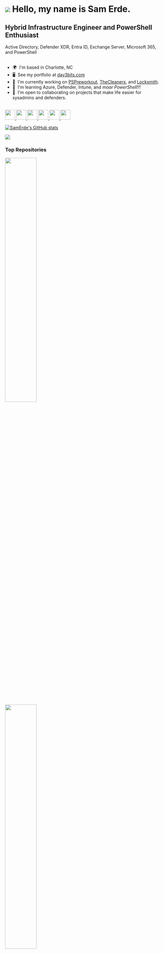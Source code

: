 # ![](https://user-images.githubusercontent.com/18350557/176309783-0785949b-9127-417c-8b55-ab5a4333674e.gif) Hello, my name is Sam Erde.

## Hybrid Infrastructure Engineer and PowerShell Enthusiast
Active Directory, Defender XDR, Entra ID, Exchange Server, Microsoft 365, and PowerShell
&nbsp;  
&nbsp;  
- 🌍  I'm based in Charlotte, NC
- 🖥️  See my portfolio at [day3bits.com](http://day3bits.com)
- 🚀  I'm currently working on [PSPreworkout](http://github.com/SamErde/PSPreworkout), [TheCleaners](https://github.com/SamErde/TheCleaners), and [Locksmith](https://github.com/TrimarcJake/Locksmith).
- 🧠  I'm learning Azure, Defender, Intune, and *moar PowerShell!!!*
- 🤝  I'm open to collaborating on projects that make life easier for sysadmins and defenders.
&nbsp;  
&nbsp;  

<a href="https://discord.com/users/SamErde" target="_blank" rel="noreferrer"> <picture> <source media="(prefers-color-scheme: dark)" srcset="https://raw.githubusercontent.com/danielcranney/readme-generator/main/public/icons/socials/discord-dark.svg" /> <source media="(prefers-color-scheme: light)" srcset="https://raw.githubusercontent.com/danielcranney/readme-generator/main/public/icons/socials/discord.svg" /> <img src="https://raw.githubusercontent.com/danielcranney/readme-generator/main/public/icons/socials/discord.svg" width="32" height="32" /> </picture> </a> <a href="https://www.github.com/SamErde" target="_blank" rel="noreferrer"> <picture> <source media="(prefers-color-scheme: dark)" srcset="https://raw.githubusercontent.com/danielcranney/readme-generator/main/public/icons/socials/github-dark.svg" /> <source media="(prefers-color-scheme: light)" srcset="https://raw.githubusercontent.com/danielcranney/readme-generator/main/public/icons/socials/github.svg" /> <img src="https://raw.githubusercontent.com/danielcranney/readme-generator/main/public/icons/socials/github.svg" width="32" height="32" /> </picture> </a> <a href="https://SamErde.hashnode.dev" target="_blank" rel="noreferrer"> <picture> <source media="(prefers-color-scheme: dark)" srcset="https://raw.githubusercontent.com/danielcranney/readme-generator/main/public/icons/socials/hashnode-dark.svg" /> <source media="(prefers-color-scheme: light)" srcset="https://raw.githubusercontent.com/danielcranney/readme-generator/main/public/icons/socials/hashnode.svg" /> <img src="https://raw.githubusercontent.com/danielcranney/readme-generator/main/public/icons/socials/hashnode.svg" width="32" height="32" /> </picture> </a> <a href="https://www.linkedin.com/in/SamErde" target="_blank" rel="noreferrer"> <picture> <source media="(prefers-color-scheme: dark)" srcset="https://raw.githubusercontent.com/danielcranney/readme-generator/main/public/icons/socials/linkedin-dark.svg" /> <source media="(prefers-color-scheme: light)" srcset="https://raw.githubusercontent.com/danielcranney/readme-generator/main/public/icons/socials/linkedin.svg" /> <img src="https://raw.githubusercontent.com/danielcranney/readme-generator/main/public/icons/socials/linkedin.svg" width="32" height="32" /> </picture> </a> <a href="https://www.polywork.com/SamErde" target="_blank" rel="noreferrer"> <picture> <source media="(prefers-color-scheme: dark)" srcset="https://raw.githubusercontent.com/danielcranney/readme-generator/main/public/icons/socials/polywork-dark.svg" /> <source media="(prefers-color-scheme: light)" srcset="https://raw.githubusercontent.com/danielcranney/readme-generator/main/public/icons/socials/polywork.svg" /> <img src="https://raw.githubusercontent.com/danielcranney/readme-generator/main/public/icons/socials/polywork.svg" width="32" height="32" /> </picture> </a> <a href="https://www.x.com/SamErde" target="_blank" rel="noreferrer"> <picture> <source media="(prefers-color-scheme: dark)" srcset="https://raw.githubusercontent.com/danielcranney/readme-generator/main/public/icons/socials/twitter-dark.svg" /> <source media="(prefers-color-scheme: light)" srcset="https://raw.githubusercontent.com/danielcranney/readme-generator/main/public/icons/socials/twitter.svg" /> <img src="https://raw.githubusercontent.com/danielcranney/readme-generator/main/public/icons/socials/twitter.svg" width="32" height="32" /> </picture> </a>


<a href="https://www.github.com/SamErde"><img src="https://github-readme-stats.vercel.app/api?username=SamErde&show_icons=true&hide=&rank=percentile&count_private=true&title_color=0891b2&text_color=ffffff&icon_color=0891b2&bg_color=1c1917&hide_border=true&show_icons=true" alt="SamErde's GitHub stats" /></a>

<a href="https://www.github.com/SamErde"><img src="https://github-readme-streak-stats.herokuapp.com/?user=SamErde&stroke=ffffff&background=1c1917&ring=0891b2&fire=0891b2&currStreakNum=ffffff&currStreakLabel=0891b2&sideNums=ffffff&sideLabels=ffffff&dates=ffffff&hide_border=true" /></a>

### Top Repositories

<a href="https://github.com/SamErde/PSPreworkout"><img width="45%" src="https://github-readme-stats.vercel.app/api/pin/?username=SamErde&repo=PSPreworkout&title_color=0891b2&text_color=ffffff&icon_color=0891b2&bg_color=1c1917&hide_border=true&locale=en" /></a>
 
 <a href="https://github.com/SamErde/PowerShell"><img width="45%" src="https://github-readme-stats.vercel.app/api/pin/?username=SamErde&repo=PowerShell&title_color=0891b2&text_color=ffffff&icon_color=0891b2&bg_color=1c1917&hide_border=true&locale=en" /></a>

 <a href="https://github.com/SamErde/TheCleaners"><img width="45%" src="https://github-readme-stats.vercel.app/api/pin/?username=SamErde&repo=TheCleaners&title_color=0891b2&text_color=ffffff&icon_color=0891b2&bg_color=1c1917&hide_border=true&locale=en" /></a>
&nbsp;  
&nbsp;  

### Support Me

<a href="https://www.buymeacoffee.com/SamErde"><img src="https://cdn.buymeacoffee.com/buttons/v2/default-yellow.png" width="150"/></a>  
<a href="https://www.ko-fi.com/SamErde"><img src="https://storage.ko-fi.com/cdn/kofi2.png?v=3" width="150"/></a>  
